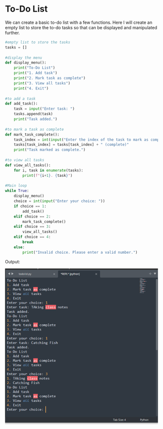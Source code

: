 # To-Do List

We can create a basic to-do list with a few functions. Here I will create an empty list to store the to-do tasks so that can  be displayed and manipulated further.

   

```python
#empty list to store the tasks
tasks = []

#display the menu
def display_menu():
    print("To-Do List")
    print("1. Add task")
    print("2. Mark task as complete")
    print("3. View all tasks")
    print("4. Exit")

#to add a task
def add_task():
    task = input("Enter task: ")
    tasks.append(task)
    print("Task added.")

#to mark a task as complete
def mark_task_complete():
    task_index = int(input("Enter the index of the task to mark as complete: "))
    tasks[task_index] = tasks[task_index] + " (complete)"
    print("Task marked as complete.")

#to view all tasks
def view_all_tasks():
    for i, task in enumerate(tasks):
        print(f"{i+1}. {task}")

#Main loop
while True:
    display_menu()
    choice = int(input("Enter your choice: "))
    if choice == 1:
        add_task()
    elif choice == 2:
        mark_task_complete()
    elif choice == 3:
        view_all_tasks()
    elif choice == 4:
        break
    else:
        print("Invalid choice. Please enter a valid number.")
```

Output:

![Untitled](Untitled.png)